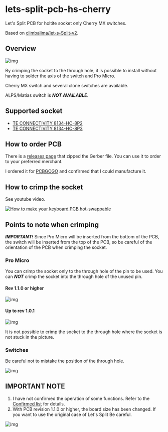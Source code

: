 # lets-split-pcb-hs-cherry

Let's Split PCB for holtite socket only Cherry MX switches.

Based on [climbalima/let-s-Split-v2](https://github.com/climbalima/let-s-Split-v2).


## Overview

![img](https://dl.dropboxusercontent.com/s/hjp16hiklnfri5n/lets_split_pcb.jpeg)

By crimping the socket to the through hole, it is possible to install without having to solder the axis of the switch and Pro Micro.

Cherry MX switch and several clone switches are available.

ALPS/Matias switch is ***NOT AVAILABLE***.


## Supported socket

- [TE CONNECTIVITY 8134-HC-8P2](http://www.te.com/jpn-ja/product-7-1437514-0.html)
- [TE CONNECTIVITY 8134-HC-8P3](http://www.te.com/jpn-ja/product-7-1437514-1.html)


## How to order PCB

There is a [releases page](https://github.com/haru-ake/lets-split-pcb-hs-cherry/releases) that zipped the Gerber file. You can use it to order to your preferred merchant.

I ordered it for [PCBGOGO](https://www.pcbgogo.jp/) and confirmed that I could manufacture it.


## How to crimp the socket

See youtube video.

[![How to make your keyboard PCB hot-swappable](http://img.youtube.com/vi/RB1Wm8y2Cw8/0.jpg)](http://www.youtube.com/watch?v=RB1Wm8y2Cw8)


## Points to note when crimping

***IMPORTANT!*** Since Pro Micro will be inserted from the bottom of the PCB, the switch will be inserted from the top of the PCB, so be careful of the orientation of the PCB when crimping the socket.


### Pro Micro

You can crimp the socket only to the through hole of the pin to be used. You can ***NOT*** crimp the socket into the through hole of the unused pin.


#### Rev 1.1.0 or higher

![img](https://dl.dropboxusercontent.com/s/t9sq113kca3tj14/pro_micro2.png)


#### Up to rev 1.0.1

![img](https://dl.dropboxusercontent.com/s/4xlsi5lbexc57dy/pro_micro.png)

It is not possible to crimp the socket to the through hole where the socket is not stuck in the picture.


### Switches

Be careful not to mistake the position of the through hole.

![img](https://dl.dropboxusercontent.com/s/zz83v50ao0jtv3l/switch.png)


## IMPORTANT NOTE

1. I have not confirmed the operation of some functions. Refer to the [Confirmed list](https://github.com/haru-ake/lets-split-pcb-hs-cherry/wiki/Confirmed-list) for details.
1. With PCB revision 1.1.0 or higher, the board size has been changed. If you want to use the original case of Let's Split Be careful.

![img](https://dl.dropboxusercontent.com/s/47v735b8sqxolmz/pcb_size.png)

